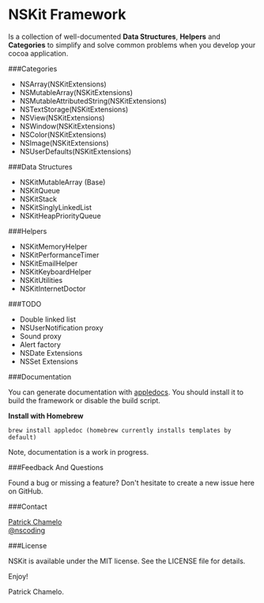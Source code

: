 NSKit Framework
=====

Is a collection of well-documented __Data Structures__, __Helpers__ and __Categories__ to simplify and solve common problems when you develop your cocoa application. 

###Categories
- NSArray(NSKitExtensions)
- NSMutableArray(NSKitExtensions)
- NSMutableAttributedString(NSKitExtensions)
- NSTextStorage(NSKitExtensions)
- NSView(NSKitExtensions)
- NSWindow(NSKitExtensions)
- NSColor(NSKitExtensions)
- NSImage(NSKitExtensions)
- NSUserDefaults(NSKitExtensions)

###Data Structures
- NSKitMutableArray (Base)
- NSKitQueue
- NSKitStack
- NSKitSinglyLinkedList
- NSKitHeapPriorityQueue

###Helpers
- NSKitMemoryHelper
- NSKitPerformanceTimer
- NSKitEmailHelper
- NSKitKeyboardHelper
- NSKitUtilities
- NSKitInternetDoctor

###TODO
- Double linked list
- NSUserNotification proxy
- Sound proxy
- Alert factory
- NSDate Extensions
- NSSet Extensions

###Documentation

You can generate documentation with [appledocs](https://github.com/tomaz/appledoc). You should install it to build the framework or disable the build script.

**Install with Homebrew** 

    brew install appledoc (homebrew currently installs templates by default)

Note, documentation is a work in progress.

###Feedback And Questions

Found a bug or missing a feature? Don't hesitate to create a new issue here on GitHub.

###Contact

[Patrick Chamelo](https://github.com/nscoding)<br />
[@nscoding](https://twitter.com/nscoding)

###License

NSKit is available under the MIT license. See the LICENSE file for details.

Enjoy!

Patrick Chamelo.
